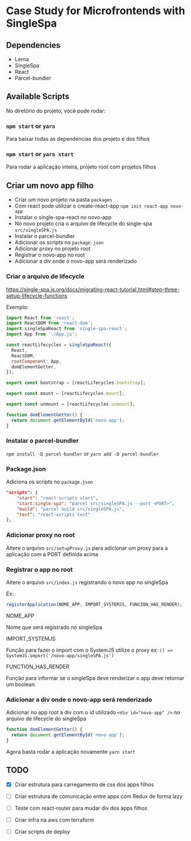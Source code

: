 # Case Study for Microfrontends with SingleSpa

## Dependencies

- Lerna
- SingleSpa
- React
- Parcel-bundler

## Available Scripts

No diretório do projeto, você pode rodar:

### `npm start` or `yarn`

Para baixar todas as dependencias dos projeto e dos filhos

### `npm start` or `yarn start`

Para rodar a aplicação inteira, projeto root com projetos filhos

## Criar um novo app filho

- Criar um novo projeto na pasta `packages`
- Com react pode utilizar o create-react-app `npm init react-app novo-app`
- Instalar o single-spa-react no novo-app
- No novo projeto cria o arquivo de lifecycle do single-spa `src/singleSPA.js`
- Instalar o parcel-bundler
- Adicionar os scripts no `package.json`
- Adicionar proxy no projeto root 
- Registrar o novo-app no root
- Adicionar a div onde o novo-app será renderizado

### Criar o arquivo de lifecycle

https://single-spa.js.org/docs/migrating-react-tutorial.html#step-three-setup-lifecycle-functions

Exemplo:

```js 
import React from 'react';
import ReactDOM from 'react-dom';
import singleSpaReact from 'single-spa-react';
import App from './App.js';

const reactLifecycles = singleSpaReact({
  React,
  ReactDOM,
  rootComponent: App,
  domElementGetter,
});

export const bootstrap = [reactLifecycles.bootstrap];

export const mount = [reactLifecycles.mount];

export const unmount = [reactLifecycles.unmount];

function domElementGetter() {
  return document.getElementById('novo-app');
}

```

### Instalar o parcel-bundler

`npm install -D parcel-bundler` or `yarn add -D parcel-bundler`

### Package.json

Adiciona os scripts no `package.json`

```json
"scripts": {
	"start": "react-scripts start",
	"start:single-spa": "parcel src/singleSPA.js --port <PORT>",
	"build": "parcel build src/singleSPA.js",
	"test": "react-scripts test"
},
```

### Adicionar proxy no root

Altere o arquivo `src/setupProxy.js` para adicionar um proxy para a aplicação com a PORT definida acima


### Registrar o app no root

Altere o arquivo `src/index.js` registrando o novo app no singleSpa

Ex:

```js
registerApplication(NOME_APP, IMPORT_SYSTEMJS, FUNCION_HAS_RENDER);
```

NOME_APP

Nome que será registrado no singleSpa

IMPORT_SYSTEMJS

Função para fazer o import com o SystemJS utilize o proxy ex: `() => SystemJS.import('/novo-app/singleSPA.js')`

FUNCTION_HAS_RENDER

Função para informar se o singleSpa deve renderizar o app deve retornar um boolean

### Adicionar a div onde o novo-app será renderizado

Adicionar no app root a div com o id utilizado `<div id="novo-app" />` no arquivo de lifecycle do singleSpa

```js
function domElementGetter() {
  return document.getElementById('novo-app');
}
```

Agora basta rodar a aplicação novamente `yarn start`

## TODO

- [x] Criar estrutura para carregamento de css dos apps filhos
- [ ] Criar estrutura de comunicação entre apps com Redux de forma lazy
- [ ] Teste com react-router para mudar div dos apps filhos
- [ ] Criar infra na aws com terraform
- [ ] Criar scripts de deploy

